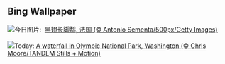 ## Bing Wallpaper
![](https://www.bing.com/th?id=OHR.Echasse_ZH-CN0670369582_UHD.jpg&w=1000)今日图片: &nbsp;[黑翅长脚鹬, 法国 (© Antonio Sementa/500px/Getty Images)](https://www.bing.com/th?id=OHR.Echasse_ZH-CN0670369582_UHD.jpg)
<br><br/>
![](https://www.bing.com/th?id=OHR.HohWaterfall_EN-US9003533736_UHD.jpg&w=1000)Today: [A waterfall in Olympic National Park, Washington (© Chris Moore/TANDEM Stills + Motion)](https://www.bing.com/th?id=OHR.HohWaterfall_EN-US9003533736_UHD.jpg)
<br><br/>
